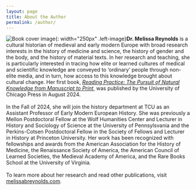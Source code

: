 ```yaml
---
layout: page
title: About the Author
permalink: /author/
---
```


![Book cover image](https://press.uchicago.edu/dam/ucp/books/jacket/978/02/26/83/9780226834894.jpg){: width="250px" .left-image}**Dr. Melissa Reynolds** is a cultural historian of medieval and early modern Europe with broad 
research interests in the
history of medicine and science, the history of gender and the body, and the history of
material texts. In her research and teaching, she is particularly interested in
tracing how elite or learned cultures of medical and scientific knowledge are conveyed
to ‘ordinary’ people through non-elite media, and in turn, how access to this knowledge
brought about cultural change. Her first book, [_Reading Practice: The Pursuit of Natural Knowledge from Manuscript to Print_](https://press.uchicago.edu/ucp/books/book/chicago/R/bo222256991.html), was published by the University of Chicago Press in August 2024. 
<br>
<br>
In the Fall of 2024, she will join the history department at TCU as an Assistant Professor of Early Modern 
European History. She was previously a Mellon Postdoctoral Fellow at the Wolf Humanities Center 
and Lecturer in History and Sociology of Science at the University of Pennsylsvania and the Perkins-Cotsen Postdoctoral Fellow in the Society 
of Fellows and Lecturer in History at Princeton University. Her work has been 
recognized with fellowships and awards from the American Association for the History of Medicine, the Renaissance 
Society of America, the American Council of Learned Societies, the Medieval Academy of 
America, and the Rare Books School at the University of Virginia.
<br>
<br>
To learn more about her research and read other publications, visit [melissabreynolds.com](https://melissabreynolds.com).
